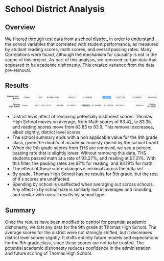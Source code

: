 # School District Analysis

## Overview
We filtered through test data from a school district, in order to understand the school variables that correlated with student performance, as measured by student reading scores, math scores, and overall passing rates. Many Correlations were found, although the mechanism for causality is not in the scope of this project. As part of this analysis, we removed certain data that appeared to be academic dishonesty. This created variance from the data pre-removal.

## Results
![No filter THS](Resources/THS_no_filter.PNG)
![Filtered THS](Resources/THS_filter.PNG)

* District level affect of removing potentially dishonest scores: Thomas High School moves on average, from Math scores of 83.42, to 83.35. and reading scores move from 83.85 to 83.9. This removal decreases, albeit slightly, district level scores
* The school summary ends with a non applicable value for the 9th grade class, given the doubts of academic honesty raised by the school board. 
* When the 9th grade scores from THS are removed, we see a percent passing rate that is slightly lower. Without removing this data, THS students passed math at a rate of 93.27%, and reading at 97.31%. With this filter, the passing rates are 97% for reading, and 93.19% for math.
* The effect of these score changes is minimal across the data set. 
*   By grade, Thomas High School has no results for 9th grade, but the rest of it's scores are unaffected. 
*   Spending by school is unaffected when averaging out across schools. Any affect in by school size is similarly lost in averages and rounding, and similar with overall results by school type

## Summary
Once the results have been modified to control for potential academic dishonesty, we lost any data for the 9th grade at Thomas High School. The average scores for the district were not strongly shifted, but it decreases district level scores slightly. It shifts entirely future models and expectations for the 9th grade class, since these scores are not to be trusted. The potential academic dishonesty reduces confidence in the administration and future scoring of Thomas High School. 
